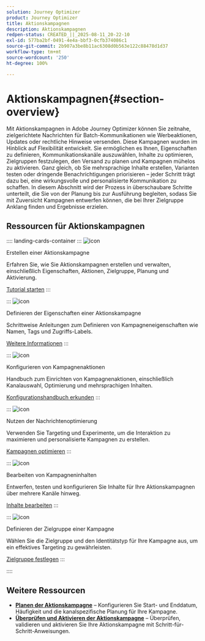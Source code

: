 ```yaml
---
solution: Journey Optimizer
product: Journey Optimizer
title: Aktionskampagnen
description: Aktionskampagnen
redpen-status: CREATED_||_2025-08-11_20-22-10
exl-id: 577ba2bf-0491-4e4a-bbf3-0cfb374086c1
source-git-commit: 2b907a3be8b11ac6308d0b563e122c88478d1d37
workflow-type: tm+mt
source-wordcount: '250'
ht-degree: 100%

---
```


# Aktionskampagnen{#section-overview}

Mit Aktionskampagnen in Adobe Journey Optimizer können Sie zeitnahe, zielgerichtete Nachrichten für Batch-Kommunikationen wie Werbeaktionen, Updates oder rechtliche Hinweise versenden. Diese Kampagnen wurden im Hinblick auf Flexibilität entwickelt. Sie ermöglichen es Ihnen, Eigenschaften zu definieren, Kommunikationskanäle auszuwählen, Inhalte zu optimieren, Zielgruppen festzulegen, den Versand zu planen und Kampagnen mühelos zu aktivieren. Ganz gleich, ob Sie mehrsprachige Inhalte erstellen, Varianten testen oder dringende Benachrichtigungen priorisieren – jeder Schritt trägt dazu bei, eine wirkungsvolle und personalisierte Kommunikation zu schaffen. In diesem Abschnitt wird der Prozess in überschaubare Schritte unterteilt, die Sie von der Planung bis zur Ausführung begleiten, sodass Sie mit Zuversicht Kampagnen entwerfen können, die bei Ihrer Zielgruppe Anklang finden und Ergebnisse erzielen.

## Ressourcen für Aktionskampagnen

:::: landing-cards-container
:::
![icon](https://cdn.experienceleague.adobe.com/icons/circle-play.svg)

Erstellen einer Aktionskampagne

Erfahren Sie, wie Sie Aktionskampagnen erstellen und verwalten, einschließlich Eigenschaften, Aktionen, Zielgruppe, Planung und Aktivierung.

[Tutorial starten](../using/campaigns/create-campaign.md)
:::

:::
![icon](https://cdn.experienceleague.adobe.com/icons/gear.svg)

Definieren der Eigenschaften einer Aktionskampagne

Schrittweise Anleitungen zum Definieren von Kampagneneigenschaften wie Namen, Tags und Zugriffs-Labels.

[Weitere Informationen](../using/campaigns/campaign-properties.md)
:::

:::
![icon](https://cdn.experienceleague.adobe.com/icons/list-check.svg?lang=de)

Konfigurieren von Kampagnenaktionen

Handbuch zum Einrichten von Kampagnenaktionen, einschließlich Kanalauswahl, Optimierung und mehrsprachigen Inhalten.

[Konfigurationshandbuch erkunden](../using/campaigns/campaign-action.md)
:::

:::
![icon](https://cdn.experienceleague.adobe.com/icons/bullseye.svg)

Nutzen der Nachrichtenoptimierung

Verwenden Sie Targeting und Experimente, um die Interaktion zu maximieren und personalisierte Kampagnen zu erstellen.

[Kampagnen optimieren](../using/campaigns/campaigns-message-optimization.md)
:::

:::
![icon](https://cdn.experienceleague.adobe.com/icons/pencil-alt.svg)

Bearbeiten von Kampagneninhalten

Entwerfen, testen und konfigurieren Sie Inhalte für Ihre Aktionskampagnen über mehrere Kanäle hinweg.

[Inhalte bearbeiten](../using/campaigns/campaign-content.md)
:::

:::
![icon](https://cdn.experienceleague.adobe.com/icons/users.svg)

Definieren der Zielgruppe einer Kampagne

Wählen Sie die Zielgruppe und den Identitätstyp für Ihre Kampagne aus, um ein effektives Targeting zu gewährleisten.

[Zielgruppe festlegen](../using/campaigns/campaign-audience.md)
:::

::::


## Weitere Ressourcen

- **[Planen der Aktionskampagne](../using/campaigns/campaign-schedule.md)** – Konfigurieren Sie Start- und Enddatum, Häufigkeit und die kanalspezifische Planung für Ihre Kampagne.
- **[Überprüfen und Aktivieren der Aktionskampagne](../using/campaigns/review-activate-campaign.md)** – Überprüfen, validieren und aktivieren Sie Ihre Aktionskampagne mit Schritt-für-Schritt-Anweisungen.
